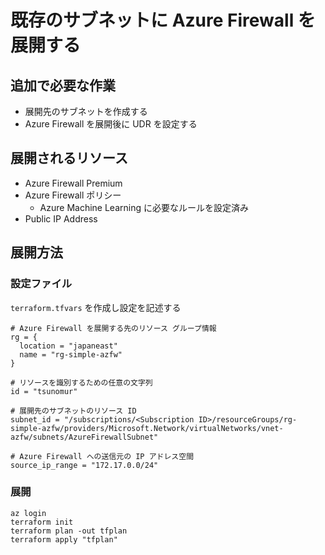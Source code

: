 # 既存のサブネットに Azure Firewall を展開する

## 追加で必要な作業

- 展開先のサブネットを作成する
- Azure Firewall を展開後に UDR を設定する


## 展開されるリソース

- Azure Firewall Premium
- Azure Firewall ポリシー
  - Azure Machine Learning に必要なルールを設定済み
- Public IP Address

## 展開方法

### 設定ファイル

`terraform.tfvars` を作成し設定を記述する

```
# Azure Firewall を展開する先のリソース グループ情報
rg = {
  location = "japaneast"
  name = "rg-simple-azfw"
}

# リソースを識別するための任意の文字列
id = "tsunomur"

# 展開先のサブネットのリソース ID
subnet_id = "/subscriptions/<Subscription ID>/resourceGroups/rg-simple-azfw/providers/Microsoft.Network/virtualNetworks/vnet-azfw/subnets/AzureFirewallSubnet"

# Azure Firewall への送信元の IP アドレス空間
source_ip_range = "172.17.0.0/24"
```

### 展開

```:bash
az login
terraform init
terraform plan -out tfplan
terraform apply "tfplan"
```
